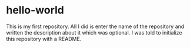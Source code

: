 # hello-world
This is my first repository. All I did is enter the name of the repository and written the description about it which was optional. I was told to initialize this repository with a README.
